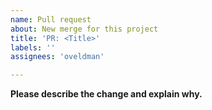 ```yaml
---
name: Pull request
about: New merge for this project
title: 'PR: <Title>'
labels: ''
assignees: 'oveldman'

---
```

**Please describe the change and explain why.**